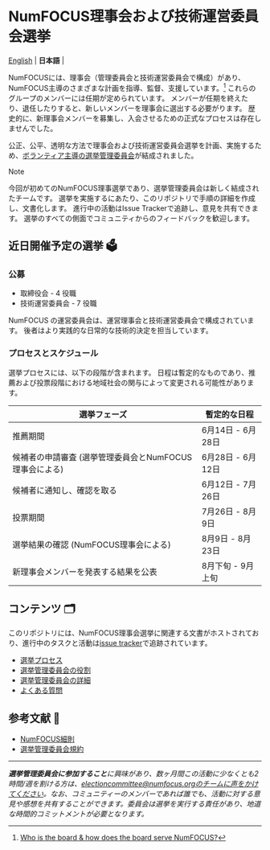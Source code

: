 # NumFOCUS理事会および技術運営委員会選挙

<p>
    <a href="https://github.com/numfocus/elections/">English</a> |
    <b>日本語</b> |
</p>

NumFOCUSには、理事会（管理委員会と技術運営委員会で構成）があり、NumFOCUS主導のさまざまな計画を指導、監督、支援しています。[^1]
これらのグループのメンバーには任期が定められています。
メンバーが任期を終えたり、退任したりすると、新しいメンバーを理事会に選出する必要がります。
歴史的に、新理事会メンバーを募集し、入会させるための正式なプロセスは存在しませんでした。

公正、公平、透明な方法で理事会および技術運営委員会選挙を計画、実施するため、[ボランティア主導の選挙管理委員会](election-committee_ja.md)が結成されました。

[^1]: [Who is the board & how does the board serve NumFOCUS?](https://numfocus.medium.com/who-is-the-board-how-does-the-board-serve-numfocus-b109d0c0dd17)

> [!NOTE]
> 今回が初めてのNumFOCUS理事選挙であり、選挙管理委員会は新しく結成されたチームです。
> 選挙を実施するにあたり、このリポジトリで手順の詳細を作成し、文書化します。
> 進行中の活動はIssue Trackerで追跡し、意見を共有できます。
> 選挙のすべての側面でコミュニティからのフィードバックを歓迎します。

## 近日開催予定の選挙 🗳️

### 公募

- 取締役会 - 4 役職
- 技術運営委員会 - 7 役職

NumFOCUS の運営委員会は、運営理事会と技術運営委員会で構成されています。
後者はより実践的な日常的な技術的決定を担当しています。

### プロセスとスケジュール

選挙プロセスには、以下の段階が含まれます。
日程は暫定的なものであり、推薦および投票段階における地域社会の関与によって変更される可能性があります。

| 選挙フェーズ                                            | 暫定的な日程      |
| ------------------------------------------------------- | ----------------- |
| 推薦期間                                                | 6月14日 - 6月28日 |
| 候補者の申請審査 (選挙管理委員会とNumFOCUS理事会による) | 6月28日 - 6月12日 |
| 候補者に通知し、確認を取る                              | 6月12日 - 7月26日 |
| 投票期間                                                | 7月26日 - 8月9日  |
| 選挙結果の確認 (NumFOCUS理事会による)                   | 8月9日 - 8月23日  |
| 新理事会メンバーを発表する結果を公表                    | 8月下旬 - 9月上旬 |

## コンテンツ 🗂️

このリポジトリには、NumFOCUS理事会選挙に関連する文書がホストされており、進行中のタスクと活動は[issue tracker](https://github.com/numfocus/elections/issues)で追跡されています。

- [選挙プロセス](election-process_ja.md)
- [選挙管理委員会の役割](election-committee-role_ja.md)
- [選挙管理委員会の詳細](election-committee_ja.md)
- [よくある質問](faqs_ja.md)

## 参考文献 📑

- [NumFOCUS細則](https://numfocus.org/wp-content/uploads/2020/04/NumFOCUS-Bylaws-Approved-16-May-2019.pdf)
- [選挙管理委員会規約](https://docs.google.com/document/d/1c8snA2_CtJcJew0S0l4gxdpj2OXpQQkJ_j3l2kI2fDs/edit?usp=sharing)

<hr>

_**選挙管理委員会に参加すること**に興味があり、数ヶ月間この活動に少なくとも2時間/週を割ける方は、electioncommittee@numfocus.orgのチームに声をかけてください。なお、コミュニティーのメンバーであれば誰でも、活動に対する意見や感想を共有することができます。委員会は選挙を実行する責任があり、地道な時間的コミットメントが必要となります。_
